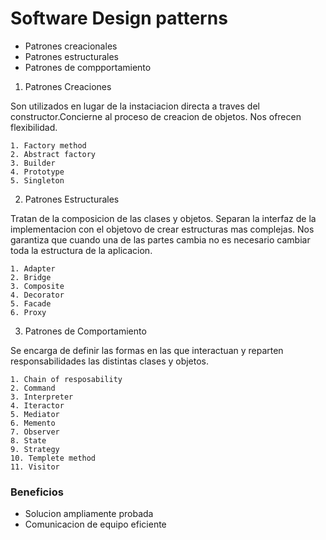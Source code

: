 # Software Design patterns

* Patrones creacionales
* Patrones estructurales
* Patrones de compportamiento

1. Patrones Creaciones

Son utilizados en lugar de la instaciacion directa a traves del constructor.Concierne al proceso de creacion de objetos. Nos ofrecen flexibilidad.
    
    1. Factory method
    2. Abstract factory
    3. Builder
    4. Prototype
    5. Singleton 

2. Patrones Estructurales


Tratan de la composicion de las clases y objetos. Separan la interfaz de la implementacion con el objetovo de crear estructuras mas complejas. Nos garantiza que cuando una de las partes cambia no es necesario cambiar toda la estructura de la aplicacion.

    1. Adapter
    2. Bridge
    3. Composite
    4. Decorator
    5. Facade
    6. Proxy

3. Patrones de Comportamiento

Se encarga de definir las formas en las que interactuan y reparten responsabilidades las distintas clases y objetos.

    1. Chain of resposability
    2. Command
    3. Interpreter
    4. Iteractor
    5. Mediator
    6. Memento
    7. Observer
    8. State
    9. Strategy
    10. Templete method
    11. Visitor

### Beneficios

* Solucion ampliamente probada
* Comunicacion de equipo eficiente

